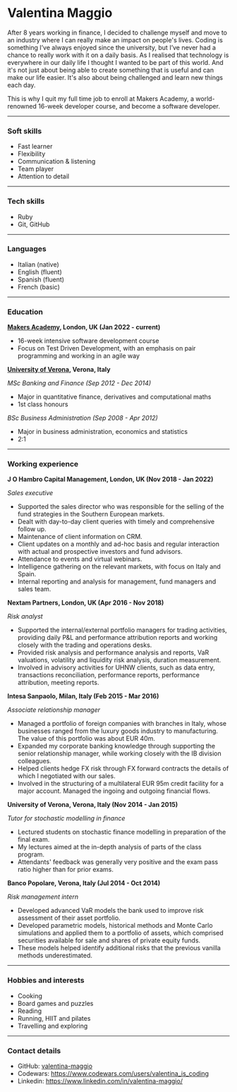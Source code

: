 # Valentina Maggio

After 8 years working in finance, I decided to challenge myself and move to an industry where I can really make an impact on people's lives. 
Coding is something I’ve always enjoyed since the university, but I’ve never had a chance to really work with it on a daily basis. As I realised that technology is everywhere in our daily life I thought I wanted to be part of this world. And it's not just about being able to create something that is useful and can make our life easier. It's also about being challenged and learn new things each day. 

This is why I quit my full time job to enroll at Makers Academy, a world-renowned 16-week developer course, and become a software developer.

---

### Soft skills

* Fast learner
* Flexibility
* Communication & listening
* Team player
* Attention to detail

---

### Tech skills

* Ruby
* Git, GitHub

---

### Languages

* Italian (native)
* English (fluent)
* Spanish (fluent)
* French (basic)

---

### Education

**[Makers Academy](https://makers.tech/), London, UK (Jan 2022 - current)**

* 16-week intensive software development course
* Focus on Test Driven Development, with an emphasis on pair programming and working in an agile way

**[University of Verona](https://www.univr.it/en/home), Verona, Italy**

*MSc Banking and Finance (Sep 2012 - Dec 2014)*
* Major in quantitative finance, derivatives and computational maths
* 1st class honours

*BSc Business Administration (Sep 2008 - Apr 2012)*
* Major in business administration, economics and statistics
* 2:1

---

### Working experience

**J O Hambro Capital Management, London, UK (Nov 2018 - Jan 2022)**

*Sales executive*
* Supported the sales director who was responsible for the selling of the fund strategies in the Southern European markets.
* Dealt with day-to-day client queries with timely and comprehensive follow up.
* Maintenance of client information on CRM.
* Client updates on a monthly and ad-hoc basis and regular interaction with actual and prospective investors and fund advisors.
* Attendance to events and virtual webinars.
* Intelligence gathering on the relevant markets, with focus on Italy and Spain.
* Internal reporting and analysis for management, fund managers and sales team.

**Nextam Partners, London, UK (Apr 2016 - Nov 2018)**

*Risk analyst*
* Supported the internal/external portfolio managers for trading activities, providing daily P&L and performance attribution reports and working closely with the trading and operations desks.
* Provided risk analysis and performance analysis and reports, VaR valuations, volatility and liquidity risk analysis, duration measurement.
* Involved in advisory activities for UHNW clients, such as data entry, transactions reconciliation, performance reports, performance attribution, meeting reports.

**Intesa Sanpaolo, Milan, Italy (Feb 2015 - Mar 2016)**

*Associate relationship manager*
* Managed a portfolio of foreign companies with branches in Italy, whose businesses ranged from the luxury goods industry to manufacturing. The value of this portfolio was about EUR 40m.
* Expanded my corporate banking knowledge through supporting the senior relationship manager, while working closely with the IB division colleagues.
* Helped clients hedge FX risk through FX forward contracts the details of which I negotiated with our sales.
* Involved in the structuring of a multilateral EUR 95m credit facility for a major account. Managed the ingoing and outgoing financial flows.

**University of Verona, Verona, Italy (Nov 2014 - Jan 2015)**

*Tutor for stochastic modelling in finance*
* Lectured students on stochastic finance modelling in preparation of the final exam.
* My lectures aimed at the in-depth analysis of parts of the class program.
* Attendants' feedback was generally very positive and the exam pass ratio higher than for prior
exams.

**Banco Popolare, Verona, Italy (Jul 2014 - Oct 2014)**

*Risk management intern*
* Developed advanced VaR models the bank used to improve risk assessment of their asset portfolio.
* Developed parametric models, historical methods and Monte Carlo simulations and applied them to a portfolio of assets, which comprised securities available for sale and shares of private equity funds.
* These models helped identify additional risks that the previous vanilla methods underestimated.

---

### Hobbies and interests

* Cooking
* Board games and puzzles
* Reading
* Running, HIIT and pilates
* Travelling and exploring

---

### Contact details

* GitHub: [valentina-maggio](https://github.com/valentina-maggio)
* Codewars: https://www.codewars.com/users/valentina_is_coding
* Linkedin: https://www.linkedin.com/in/valentina-maggio/